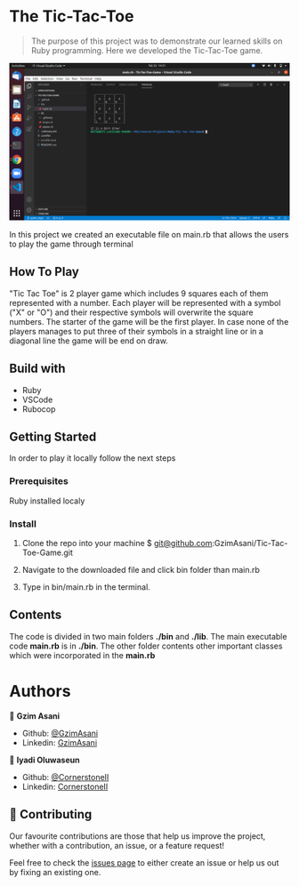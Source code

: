 # The Tic-Tac-Toe
>The purpose of this project was to demonstrate our learned skills on Ruby programming. Here we developed the Tic-Tac-Toe game.

<img src="screenshot/screen.png">

In this project we created an executable file on main.rb that allows the users to play the game through terminal

## How To Play

"Tic Tac Toe" is 2 player game which includes 9 squares each of them represented with a number. Each player will be represented with a symbol ("X" or "O") and their respective symbols will overwrite the square numbers. The starter of the game will be the first player.
In case none of the players manages to put three of their symbols in a straight line or in a diagonal line the game will be end on draw.

## Build with

- Ruby
- VSCode
- Rubocop

## Getting Started

In order to play it locally follow the next steps

### Prerequisites 

Ruby installed localy 

### Install

1. Clone the repo into your machine
    $ git@github.com:GzimAsani/Tic-Tac-Toe-Game.git

2. Navigate to the downloaded file and click bin folder than main.rb

3. Type in bin/main.rb in the terminal.


## Contents
The code is divided in two main folders **./bin**  and **./lib**. 
The main executable code **main.rb**  is in **./bin**. The other folder contents other important classes which were incorporated in the **main.rb** 


# Authors

👤 **Gzim Asani**

- Github: [@GzimAsani](https://github.com/GzimAsani)
- Linkedin: [GzimAsani](https://www.linkedin.com/in/gzim-asani-83390a17a/)

👤 **Iyadi Oluwaseun**

- Github: [@CornerstoneII](https://github.com/CornerstoneII)
- Linkedin: [CornerstoneII](https://www.linkedin.com/in/oluwaseun-iyadi-773584b4/)

## 🤝 Contributing

Our favourite contributions are those that help us improve the project, whether with a contribution, an issue, or a feature request!

Feel free to check the [issues page](https://github.com/GzimAsani/Tic-Tac-Toe-Game/issues) to either create an issue or help us out by fixing an existing one.